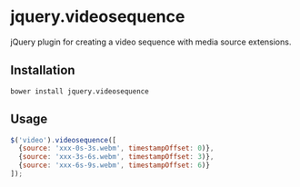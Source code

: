 jquery.videosequence
====================

jQuery plugin for creating a video sequence with media source extensions.

## Installation

```
bower install jquery.videosequence
```

## Usage

```javascript
$('video').videosequence([
  {source: 'xxx-0s-3s.webm', timestampOffset: 0)},
  {source: 'xxx-3s-6s.webm', timestampOffset: 3)},
  {source: 'xxx-6s-9s.webm', timestampOffset: 6)}
]);
```
